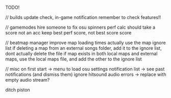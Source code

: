 TODO!

// builds
update check, in-game notification
remember to check features!!

// gamemodes
hire someone to fix osu spinners
perf calc should take a score not an acc
keep best perf score, not best score score

// beatmap manager
improve map loading times
actually use the map ignore list
if deleting a map from an external songs folder, add it to the ignore list, dont actually delete the file
if map exists in both local maps and external maps, use the local maps file, and add the other to the ignore list

// misc
on first start -> menu to load osu settings
notification list -> see past notifications (and dismiss them)
ignore hitsound audio errors -> replace with empty audio stream?

ditch piston